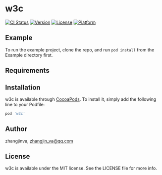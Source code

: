 # w3c

[![CI Status](https://img.shields.io/travis/zhangjinva/w3c.svg?style=flat)](https://travis-ci.org/zhangjinva/w3c)
[![Version](https://img.shields.io/cocoapods/v/w3c.svg?style=flat)](https://cocoapods.org/pods/w3c)
[![License](https://img.shields.io/cocoapods/l/w3c.svg?style=flat)](https://cocoapods.org/pods/w3c)
[![Platform](https://img.shields.io/cocoapods/p/w3c.svg?style=flat)](https://cocoapods.org/pods/w3c)

## Example

To run the example project, clone the repo, and run `pod install` from the Example directory first.

## Requirements

## Installation

w3c is available through [CocoaPods](https://cocoapods.org). To install
it, simply add the following line to your Podfile:

```ruby
pod 'w3c'
```

## Author

zhangjinva, zhangjin_va@qq.com

## License

w3c is available under the MIT license. See the LICENSE file for more info.

